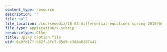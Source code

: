 ```yaml
---
content_type: resource
description: ''
file: null
file_location: /coursemedia/18-03-differential-equations-spring-2010/0e8fd17fb62f5fc795d9c368a0287441_tVzaX9u6YAE.vtt
file_type: application/x-subrip
resourcetype: Other
title: 3play caption file
uid: 0e8fd17f-b62f-5fc7-95d9-c368a0287441
---
```

